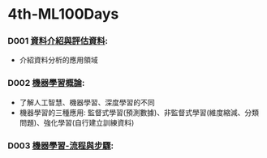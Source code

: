 # 4th-ML100Days
### D001 <a href = "https://ai100-fileentity.cupoy.com/4th/dailytask/1581070199924/1581075194484/__PDF__?t=1581075194480">資料介紹與評估資料</a>: 
* 介紹資料分析的應用領域
### D002 <a href = "https://ai100-fileentity.cupoy.com/4th/dailytask/1581070199925/1581075194485/__PDF__?t=1581075232786">機器學習概論</a>:
* 了解人工智慧、機器學習、深度學習的不同
* 機器學習的三種應用: 監督式學習(預測數據)、非監督式學習(維度縮減、分類問題)、強化學習(自行建立訓練資料)
### D003 <a href="https://ai100-fileentity.cupoy.com/4th/dailytask/1581070199926/1581075055333/__PDF__?t=1581075055315">機器學習-流程與步驟</a>:
